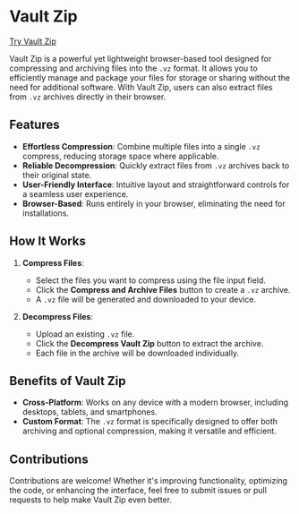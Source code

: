 # Vault Zip

[Try Vault Zip](https://htmlpreview.github.io/?https://github.com/mateo-cogeanu/Vault-zip/blob/main/Vault_zip.html)

Vault Zip is a powerful yet lightweight browser-based tool designed for compressing and archiving files into the `.vz` format. It allows you to efficiently manage and package your files for storage or sharing without the need for additional software. With Vault Zip, users can also extract files from `.vz` archives directly in their browser.

## Features

- **Effortless Compression**: Combine multiple files into a single `.vz` compress, reducing storage space where applicable.
- **Reliable Decompression**: Quickly extract files from `.vz` archives back to their original state.
- **User-Friendly Interface**: Intuitive layout and straightforward controls for a seamless user experience.
- **Browser-Based**: Runs entirely in your browser, eliminating the need for installations.

## How It Works

1. **Compress Files**:  
   - Select the files you want to compress using the file input field.  
   - Click the **Compress and Archive Files** button to create a `.vz` archive.  
   - A `.vz` file will be generated and downloaded to your device.  

2. **Decompress Files**:  
   - Upload an existing `.vz` file.  
   - Click the **Decompress Vault Zip** button to extract the archive.  
   - Each file in the archive will be downloaded individually.  

## Benefits of Vault Zip

- **Cross-Platform**: Works on any device with a modern browser, including desktops, tablets, and smartphones.  
- **Custom Format**: The `.vz` format is specifically designed to offer both archiving and optional compression, making it versatile and efficient.  

## Contributions

Contributions are welcome! Whether it's improving functionality, optimizing the code, or enhancing the interface, feel free to submit issues or pull requests to help make Vault Zip even better.
